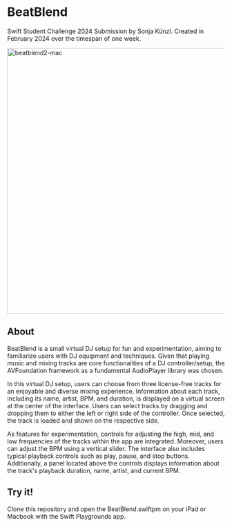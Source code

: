 # BeatBlend

Swift Student Challenge 2024 Submission by Sonja Künzl.
Created in February 2024 over the timespan of one week.

<img width="615" alt="beatblend2-mac" src="https://github.com/sonjaknzl/BeatBlend/assets/92093306/ea53176c-3bd5-433f-aa0d-423f09941044">

## About

BeatBlend is a small virtual DJ setup for fun and experimentation, aiming to familiarize users with DJ equipment and techniques. Given that playing music and mixing tracks are core functionalities of a DJ controller/setup, the AVFoundation framework as a fundamental AudioPlayer library was chosen.

In this virtual DJ setup, users can choose from three license-free tracks for an enjoyable and diverse mixing experience. Information about each track, including its name, artist, BPM, and duration, is displayed on a virtual screen at the center of the interface. Users can select tracks by dragging and dropping them to either the left or right side of the controller. Once selected, the track is loaded and shown on the respective side.

As features for experimentation, controls for adjusting the high, mid, and low frequencies of the tracks within the app are integrated. Moreover, users can adjust the BPM using a vertical slider. The interface also includes typical playback controls such as play, pause, and stop buttons. Additionally, a panel located above the controls displays information about the track's playback duration, name, artist, and current BPM.

## Try it!

Clone this repository and open the BeatBlend.swiftpm on your iPad or Macbook with the Swift Playgrounds app.

